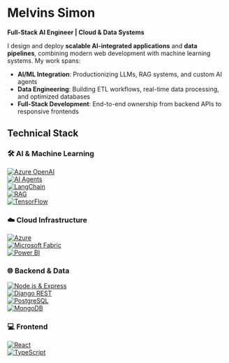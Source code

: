 # Melvins Simon  
**Full-Stack AI Engineer | Cloud & Data Systems**  

I design and deploy **scalable AI-integrated applications** and **data pipelines**, combining modern web development with machine learning systems. My work spans:  

- **AI/ML Integration**: Productionizing LLMs, RAG systems, and custom AI agents  
- **Data Engineering**: Building ETL workflows, real-time data processing, and optimized databases  
- **Full-Stack Development**: End-to-end ownership from backend APIs to responsive frontends  

## Technical Stack  

### 🛠 AI & Machine Learning  
[![Azure OpenAI](https://img.shields.io/badge/Azure_OpenAI-0078D4?style=for-the-badge&logo=microsoftazure&logoColor=white)](https://azure.microsoft.com/en-us/products/ai-services/openai-service/)  
[![AI Agents](https://img.shields.io/badge/AI_Agents-4B0082?style=for-the-badge&logo=openai&logoColor=white)](https://learn.microsoft.com/en-us/azure/ai-services/openai/concepts/agents)  
[![LangChain](https://img.shields.io/badge/LangChain-000000?style=for-the-badge&logo=langchain&logoColor=white)](https://www.langchain.com/)  
[![RAG](https://img.shields.io/badge/RAG-Retrieval_Augmented_Generation-8A2BE2?style=for-the-badge)](https://www.promptingguide.ai/techniques/rag)  
[![TensorFlow](https://img.shields.io/badge/TensorFlow-FF6F00?style=for-the-badge&logo=tensorflow&logoColor=white)](https://www.tensorflow.org/)  

### ☁️ Cloud Infrastructure  
[![Azure](https://img.shields.io/badge/Microsoft_Azure-0078D4?style=for-the-badge&logo=microsoftazure&logoColor=white)](https://azure.microsoft.com/)  
[![Microsoft Fabric](https://img.shields.io/badge/Microsoft_Fabric-0078D4?style=for-the-badge&logo=powerbi&logoColor=white)](https://learn.microsoft.com/en-us/fabric/)  
[![Power BI](https://img.shields.io/badge/Power_BI-F2C811?style=for-the-badge&logo=powerbi&logoColor=black)](https://powerbi.microsoft.com/)  

### 🌐 Backend & Data  
[![Node.js & Express](https://img.shields.io/badge/Node.js_&_Express-339933?style=for-the-badge&logo=nodedotjs&logoColor=white)](https://nodejs.org/)  
[![Django REST](https://img.shields.io/badge/Django_REST-092E20?style=for-the-badge&logo=django&logoColor=white)](https://www.django-rest-framework.org/)  
[![PostgreSQL](https://img.shields.io/badge/PostgreSQL-336791?style=for-the-badge&logo=postgresql&logoColor=white)](https://www.postgresql.org/)  
[![MongoDB](https://img.shields.io/badge/MongoDB-47A248?style=for-the-badge&logo=mongodb&logoColor=white)](https://www.mongodb.com/)  

### 💻 Frontend  
[![React](https://img.shields.io/badge/React-61DAFB?style=for-the-badge&logo=react&logoColor=black)](https://react.dev/)  
[![TypeScript](https://img.shields.io/badge/TypeScript-3178C6?style=for-the-badge&logo=typescript&logoColor=white)](https://www.typescriptlang.org/)  
